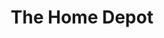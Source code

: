 ---
title: "The Home Depot"
url: /falls-church/the-home-depot-seven-corners-center/
shop: Baumarkt
---